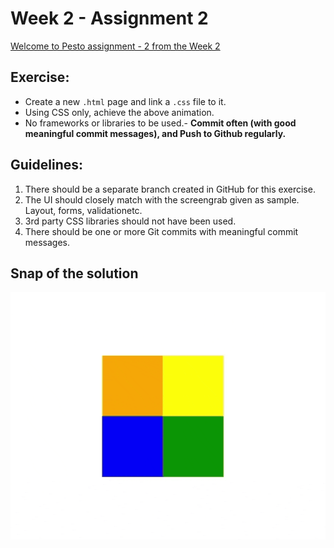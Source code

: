 # Week 2 - Assignment 2

[Welcome to Pesto assignment - 2 from the Week 2](https://docs.google.com/document/d/1Cpz6QDkSOclhpBVXIzeyuK1t18FdfeStkOZgy_45MMA/edit)

## Exercise:

- Create a new `.html` page and link a `.css` file to it.
- Using CSS only, achieve the above animation.
- No frameworks or libraries to be used.- **Commit often (with good meaningful commit messages), and Push to Github regularly.**

## Guidelines:

1. There should be a separate branch created in GitHub for this exercise.
2. The UI should closely match with the screengrab given as sample. Layout, forms, validationetc.
3. 3rd party CSS libraries should not have been used.
4. There should be one or more Git commits with meaningful commit messages.

## Snap of the solution
![Snap Gif](./assets/images/assignment2.gif)